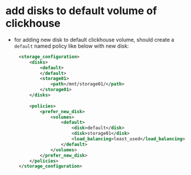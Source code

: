 # add disks to default volume of clickhouse

- for adding new disk to default clickhouse volume, should create a `default` named policy like below with new disk:

```xml
     <storage_configuration>
         <disks>
             <default>
             </default>
             <storage01>
                 <path>/mnt/storage01/</path>
             </storage01>
         </disks>
 
         <policies>
             <prefer_new_disk>
                 <volumes>
                     <default>
                         <disk>default</disk>
                         <disk>storage01</disk>
                         <load_balancing>least_used</load_balancing>
                     </default>
                 </volumes>
             </prefer_new_disk>
         </policies>
     </storage_configuration>
```